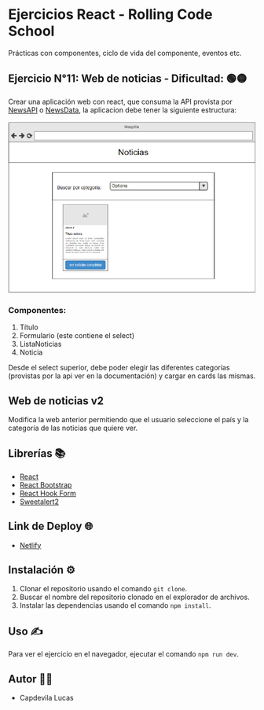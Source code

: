 # Ejercicios React - Rolling Code School 
Prácticas con componentes, ciclo de vida del componente, eventos etc.

## Ejercicio N°11: Web de noticias - Dificultad: 🟢🟡
Crear una aplicación web con react, que consuma la API provista por
[NewsAPI](https://newsapi.org/) o [NewsData](https://newsdata.io/docs), la aplicacion debe tener la siguiente estructura:

![imagen](./src/assets/web-example.png)

### Componentes:
1. Título
2. Formulario (este contiene el select)
3. ListaNoticias
4. Noticia

Desde el select superior, debe poder elegir las diferentes categorías (provistas por
la api ver en la documentación) y cargar en cards las mismas.


## Web de noticias v2
Modifica la web anterior permitiendo que el usuario seleccione el país y la
categoría de las noticias que quiere ver.

## Librerías 📚
-  [React](https://react.dev/)
-  [React Bootstrap](https://react-bootstrap.netlify.app/)
-  [React Hook Form](https://react-hook-form.com/)
-  [Sweetalert2](https://sweetalert2.github.io/)

## Link de Deploy 🌐
- [Netlify](https://lucasecapdevila-tpn11-12react76i.netlify.app/)

## Instalación ⚙️
1. Clonar el repositorio usando el comando `git clone`.
2. Buscar el nombre del repositorio clonado en el explorador de archivos.
3. Instalar las dependencias usando el comando `npm install`.

## Uso ✍️
Para ver el ejercicio en el navegador, ejecutar el comando `npm run dev`.

## Autor 👷‍♂️
- Capdevila Lucas
